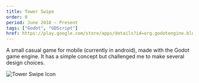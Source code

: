 ```yaml
---
title: Tower Swipe
order: 0
period: June 2018 – Present
tags: ["Godot", "GDScript"]
href: https://play.google.com/store/apps/details?id=org.godotengine.blockswipe
---
```


A small casual game for mobile (currently in android), made with the Godot game engine. It has a simple concept but challenged me to make several design choices.

![Tower Swipe Icon](/tower_swipe.png "Tower Swipe Icon")
